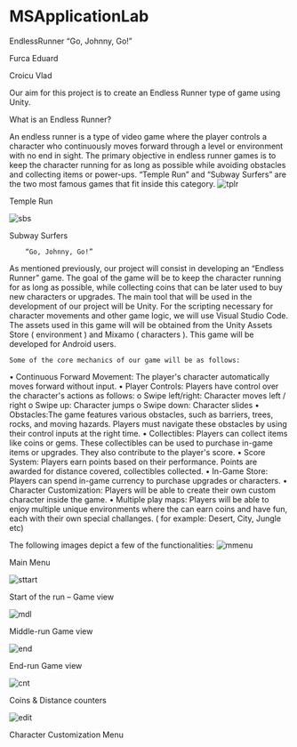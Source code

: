 # MSApplicationLab
EndlessRunner
“Go, Johnny, Go!”

Furca Eduard

Croicu Vlad 


Our aim for this project is to create an Endless Runner type of game using Unity.

What is an Endless Runner?

An endless runner is a type of video game where the player controls a character who continuously moves forward through a level or environment with no end in sight. The primary objective in endless runner games is to keep the character running for as long as possible while avoiding obstacles and collecting items or power-ups. “Temple Run” and “Subway Surfers” are the two most famous games that fit inside this category. 
  ![tplr](https://github.com/EdyX11/MSApplicationLab/assets/101589800/2b540390-a814-4f3f-b959-92f8b733af35)
 
  Temple Run	
  
![sbs](https://github.com/EdyX11/MSApplicationLab/assets/101589800/e6af9e31-95da-4626-84ee-413ef1537071)

 Subway Surfers



		“Go, Johnny, Go!”
	
As mentioned previously, our project will consist in developing an “Endless Runner” game. The goal of the  game will be to keep the character running for as long as possible, while collecting coins that can be later used to buy new characters or upgrades.
	The main tool that will be used in the development of our project will be Unity.
	For the scripting necessary for character movements and other game logic, we will use Visual Studio Code.
The assets used in this game will will be obtained from the Unity Assets Store ( environment ) and Mixamo ( characters ).
	This game will be developed for Android users.

	Some of the core mechanics of our game will be as follows:
•	Continuous Forward Movement: The player's character automatically moves forward without input.
•	Player Controls: Players have control over the character's actions as follows:
o	Swipe left/right: Character moves left / right
o	Swipe up: Character jumps
o	Swipe down: Character slides
•	Obstacles:The game features various obstacles, such as barriers, trees, rocks, and moving hazards. Players must navigate these obstacles by using their control inputs at the right time.
•	Collectibles: Players can collect items like coins or gems. These collectibles can be used to purchase in-game items or upgrades. They also contribute to the player's score.
•	Score System: Players earn points based on their performance. Points are awarded for distance covered, collectibles collected.
•	In-Game Store: Players can spend in-game currency to purchase upgrades or characters.
•	Character Customization: Players will be able to create their own custom character inside the game.
•	Multiple play maps: Players will be able to enjoy multiple unique environments where the can earn coins and have fun, each with their own special challanges. ( for example: Desert, City, Jungle etc)



The following images depict a few of the functionalities:
 ![mmenu](https://github.com/EdyX11/MSApplicationLab/assets/101589800/deeb4612-31dc-4f5c-b79e-31b584332440)

Main Menu


 ![sttart](https://github.com/EdyX11/MSApplicationLab/assets/101589800/18d33bc5-a59d-4f76-99ad-fa9bc4173a61)

Start of the run – Game view

 ![mdl](https://github.com/EdyX11/MSApplicationLab/assets/101589800/a2c7b453-2338-4c5f-b2e7-9e56f985fb5b)

Middle-run Game view

 ![end](https://github.com/EdyX11/MSApplicationLab/assets/101589800/5fad04bf-625c-4c38-8773-1577fe24a901)

End-run Game view

 ![cnt](https://github.com/EdyX11/MSApplicationLab/assets/101589800/afbf97b9-b7e2-44e6-a8f7-d593dc0fd8f4)

Coins & Distance counters

 ![edit](https://github.com/EdyX11/MSApplicationLab/assets/101589800/d67a4e28-5a31-47e3-a918-84eaec181028)

Character Customization Menu




 
